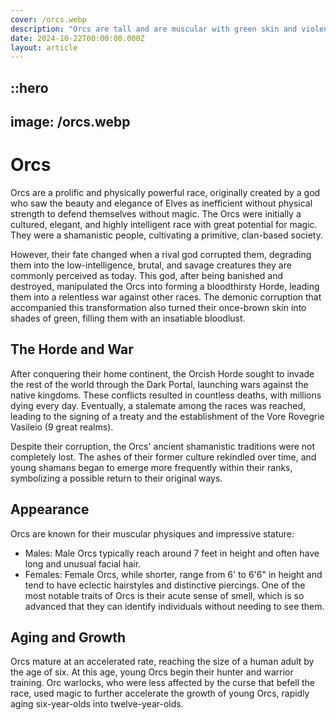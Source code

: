 ```yaml
---
cover: /orcs.webp
description: "Orcs are tall and are muscular with green skin and violent eyes, they thrive in forests and perilous terrains, wielding heavy weapons to dominate foes with brute strength."
date: 2024-10-22T00:00:00.000Z
layout: article
---
```


## ::hero

## image: /orcs.webp

# Orcs

Orcs are a prolific and physically powerful race, originally created by a god who saw the beauty and elegance of Elves as inefficient without physical strength to defend themselves without magic. The Orcs were initially a cultured, elegant, and highly intelligent race with great potential for magic. They were a shamanistic people, cultivating a primitive, clan-based society.

However, their fate changed when a rival god corrupted them, degrading them into the low-intelligence, brutal, and savage creatures they are commonly perceived as today. This god, after being banished and destroyed, manipulated the Orcs into forming a bloodthirsty Horde, leading them into a relentless war against other races. The demonic corruption that accompanied this transformation also turned their once-brown skin into shades of green, filling them with an insatiable bloodlust.

## The Horde and War

After conquering their home continent, the Orcish Horde sought to invade the rest of the world through the Dark Portal, launching wars against the native kingdoms. These conflicts resulted in countless deaths, with millions dying every day. Eventually, a stalemate among the races was reached, leading to the signing of a treaty and the establishment of the Vore Rovegrie Vasileio (9 great realms).

Despite their corruption, the Orcs' ancient shamanistic traditions were not completely lost. The ashes of their former culture rekindled over time, and young shamans began to emerge more frequently within their ranks, symbolizing a possible return to their original ways.

## Appearance

Orcs are known for their muscular physiques and impressive stature:

- Males: Male Orcs typically reach around 7 feet in height and often have long and unusual facial hair.
- Females: Female Orcs, while shorter, range from 6' to 6'6" in height and tend to have eclectic hairstyles and distinctive piercings.
  One of the most notable traits of Orcs is their acute sense of smell, which is so advanced that they can identify individuals without needing to see them.

## Aging and Growth

Orcs mature at an accelerated rate, reaching the size of a human adult by the age of six. At this age, young Orcs begin their hunter and warrior training. Orc warlocks, who were less affected by the curse that befell the race, used magic to further accelerate the growth of young Orcs, rapidly aging six-year-olds into twelve-year-olds.
